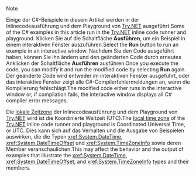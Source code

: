 
> [!NOTE]
> <span data-ttu-id="af589-101">Einige der C#-Beispiele in diesem Artikel werden in der Inlinecodeausführung und dem Playground von [Try.NET](https://try.dot.net) ausgeführt.</span><span class="sxs-lookup"><span data-stu-id="af589-101">Some of the C# examples in this article run in the [Try.NET](https://try.dot.net) inline code runner and playground.</span></span> <span data-ttu-id="af589-102">Klicken Sie auf die Schaltfläche **Ausführen**, um ein Beispiel in einem interaktiven Fenster auszuführen.</span><span class="sxs-lookup"><span data-stu-id="af589-102">Select the **Run** button to run an example in an interactive window.</span></span> <span data-ttu-id="af589-103">Nachdem Sie den Code ausgeführt haben, können Sie ihn ändern und den geänderten Code durch erneutes Anklicken der Schaltfläche **Ausführen** ausführen.</span><span class="sxs-lookup"><span data-stu-id="af589-103">Once you execute the code, you can modify it and run the modified code by selecting **Run** again.</span></span> <span data-ttu-id="af589-104">Der geänderte Code wird entweder im interaktiven Fenster ausgeführt, oder das interaktive Fenster zeigt alle C#-Compilerfehlermeldungen an, wenn die Kompilierung fehlschlägt.</span><span class="sxs-lookup"><span data-stu-id="af589-104">The modified code either runs in the interactive window or, if compilation fails, the interactive window displays all C# compiler error messages.</span></span> 
>  
> <span data-ttu-id="af589-105">Die [lokale Zeitzone](xref:System.TimeZoneInfo.Local) der Inlinecodeausführung und dem Playground von [Try.NET](https://try.dot.net) wird ist die Koordinierte Weltzeit (UTC).</span><span class="sxs-lookup"><span data-stu-id="af589-105">The [local time zone](xref:System.TimeZoneInfo.Local) of the [Try.NET](https://try.dot.net) inline code runner and playground is Coordinated Universal Time, or UTC.</span></span> <span data-ttu-id="af589-106">Dies kann sich auf das Verhalten und die Ausgabe von Beispielen auswirken, die die Typen <xref:System.DateTime>, <xref:System.DateTimeOffset> und <xref:System.TimeZoneInfo> sowie deren Member veranschaulichen.</span><span class="sxs-lookup"><span data-stu-id="af589-106">This may affect the behavior and the output of examples that illustrate the <xref:System.DateTime>, <xref:System.DateTimeOffset>, and <xref:System.TimeZoneInfo> types and their members.</span></span>
